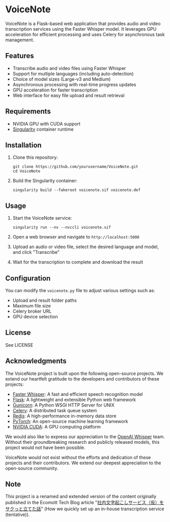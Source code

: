 # VoiceNote

VoiceNote is a Flask-based web application that provides audio and video transcription services using the Faster Whisper model. It leverages GPU acceleration for efficient processing and uses Celery for asynchronous task management.

## Features

- Transcribe audio and video files using Faster Whisper
- Support for multiple languages (including auto-detection)
- Choice of model sizes (Large-v3 and Medium)
- Asynchronous processing with real-time progress updates
- GPU acceleration for faster transcription
- Web interface for easy file upload and result retrieval

## Requirements

- NVIDIA GPU with CUDA support
- [Singularity](https://sylabs.io/singularity/) container runtime

## Installation

1. Clone this repository:
   ```
   git clone https://github.com/yourusername/VoiceNote.git
   cd VoiceNote
   ```

2. Build the Singularity container:
   ```
   singularity build --fakeroot voicenote.sif voicenote.def
   ```

## Usage

1. Start the VoiceNote service:
   ```
   singularity run --nv --nvccli voicenote.sif
   ```

2. Open a web browser and navigate to `http://localhost:5000`

3. Upload an audio or video file, select the desired language and model, and click "Transcribe"

4. Wait for the transcription to complete and download the result

## Configuration

You can modify the `voicenote.py` file to adjust various settings such as:

- Upload and result folder paths
- Maximum file size
- Celery broker URL
- GPU device selection

## License

See LICENSE

## Acknowledgments

The VoiceNote project is built upon the following open-source projects. We extend our heartfelt gratitude to the developers and contributors of these projects:

- [Faster Whisper](https://github.com/guillaumekln/faster-whisper): A fast and efficient speech recognition model
- [Flask](https://flask.palletsprojects.com/): A lightweight and extensible Python web framework
- [Gunicorn](https://gunicorn.org/): A Python WSGI HTTP Server for UNIX
- [Celery](https://docs.celeryproject.org/): A distributed task queue system
- [Redis](https://redis.io/): A high-performance in-memory data store
- [PyTorch](https://pytorch.org/): An open-source machine learning framework
- [NVIDIA CUDA](https://developer.nvidia.com/cuda-zone): A GPU computing platform

We would also like to express our appreciation to the [OpenAI Whisper](https://github.com/openai/whisper) team. Without their groundbreaking research and publicly released models, this project would not have been possible.

VoiceNote would not exist without the efforts and dedication of these projects and their contributors. We extend our deepest appreciation to the open-source community.

## Note

This project is a renamed and extended version of the content originally published in the Ecomott Tech Blog article "[社内文字起こしサービス（仮）をサクっと立てた話](https://www.ecomottblog.com/?p=13901)" (How we quickly set up an in-house transcription service (tentative)).
